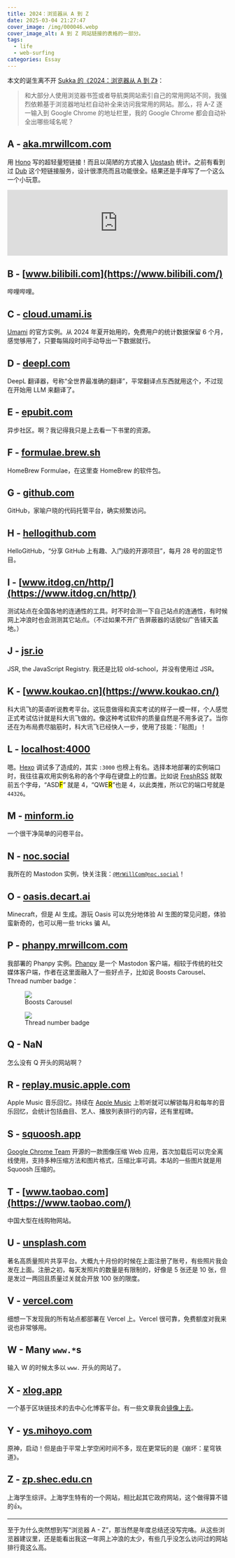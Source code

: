 ```yaml
---
title: 2024：浏览器从 A 到 Z
date: 2025-03-04 21:27:47
cover_image: /img/000046.webp
cover_image_alt: A 到 Z 网站链接的表格的一部分。
tags:
  - life
  - web-surfing
categories: Essay
---
```


本文的诞生离不开 [Sukka 的《2024：浏览器从 A 到 Z》](https://blog.skk.moe/post/2024-browser-from-a-to-z/)：

> 和大部分人使用浏览器书签或者导航类网站索引自己的常用网站不同，我强烈依赖基于浏览器地址栏自动补全来访问我常用的网站。那么，将 A-Z 逐一输入到 Google Chrome 的地址栏里，我的 Google Chrome 都会自动补全出哪些域名呢？

## A - [aka.mrwillcom.com](https://aka.mrwillcom.com/)

用 [Hono](https://hono.dev/) 写的超轻量短链接！而且以简陋的方式接入 [Upstash](https://upstash.com/) 统计。之前有看到过 [Dub](https://dub.co/) 这个短链接服务，设计很漂亮而且功能很全。结果还是手痒写了一个这么一个小玩意。

<div class="container">
  <iframe src="https://noc.social/@MrWillCom/113023597887437972/embed" class="mastodon-embed" style="max-width: 100%; border: 0" width="100%" allowfullscreen="allowfullscreen"></iframe><script src="https://noc.social/embed.js" async="async"></script>
</div>

## B - [www.bilibili.com](https://www.bilibili.com/)

哔哩哔哩。

## C - [cloud.umami.is](https://cloud.umami.is/)

[Umami](https://umami.is/) 的官方实例。从 2024 年夏开始用的，免费用户的统计数据保留 6 个月，感觉够用了，只要每隔段时间手动导出一下数据就行。

## D - [deepl.com](https://deepl.com/)

DeepL 翻译器，号称“全世界最准确的翻译”，平常翻译点东西就用这个，不过现在开始用 LLM 来翻译了。

## E - [epubit.com](https://epubit.com/)

异步社区。啊？我记得我只是上去看一下书里的资源。

## F - [formulae.brew.sh](https://formulae.brew.sh/)

HomeBrew Formulae，在这里查 HomeBrew 的软件包。

## G - [github.com](https://github.com/)

GitHub，家喻户晓的代码托管平台，确实频繁访问。

## H - [hellogithub.com](https://hellogithub.com/)

HelloGitHub，“分享 GitHub 上有趣、入门级的开源项目”，每月 28 号的固定节目。

## I - [www.itdog.cn/http/](https://www.itdog.cn/http/)

测试站点在全国各地的连通性的工具。时不时会测一下自己站点的连通性，有时候网上冲浪时也会测测其它站点。（不过如果不开广告屏蔽器的话貌似广告铺天盖地。）

## J - [jsr.io](https://jsr.io/)

JSR, the JavaScript Registry. 我还是比较 old-school，并没有使用过 JSR。

## K - [www.koukao.cn](https://www.koukao.cn/)

科大讯飞的英语听说教考平台。这玩意做得和真实考试的样子一模一样，个人感觉正式考试估计就是科大讯飞做的。像这种考试软件的质量自然是不用多说了。当你还在为布局费尽脑筋时，科大讯飞已经快人一步，使用了技能：「贴图」！

## L - [localhost:4000](http://localhost:4000/)

嗯。[Hexo](https://hexo.io/zh-cn/) 调试多了造成的，其实 `:3000` 也榜上有名。选择本地部署的实例端口时，我往往喜欢用实例名称的各个字母在键盘上的位置。比如说 [FreshRSS](https://freshrss.org/) 就取前五个字母，“ASD<mark>F</mark>” 就是 4，“QWE<mark>R</mark>”也是 4，以此类推，所以它的端口号就是 `44326`。

## M - [minform.io](https://minform.io/)

一个很干净简单的问卷平台。

## N - [noc.social](https://noc.social/)

我所在的 Mastodon 实例，快关注我：[`@MrWillCom@noc.social`](https://noc.social/@MrWillCom)！

## O - [oasis.decart.ai](http://oasis.decart.ai/)

Minecraft，但是 AI 生成。游玩 Oasis 可以充分地体验 AI 生图的常见问题，体验蛮新奇的，也可以用一些 tricks 骗 AI。

## P - [phanpy.mrwillcom.com](https://phanpy.mrwillcom.com/)

我部署的 Phanpy 实例。[Phanpy](https://github.com/cheeaun/phanpy) 是一个 Mastodon 客户端，相较于传统的社交媒体客户端，作者在这里面融入了一些好点子，比如说 Boosts Carousel、Thread number badge：

<figure>
  <img src="/img/000044.webp">
  <figcaption>Boosts Carousel</figcaption>
</figure>

<figure>
  <img src="/img/000045.webp">
  <figcaption>Thread number badge</figcaption>
</figure>

## Q - NaN

怎么没有 Q 开头的网站啊？

## R - [replay.music.apple.com](https://replay.music.apple.com/)

Apple Music 音乐回忆。持续在 [Apple Music](https://music.apple.com/) 上聆听就可以解锁每月和每年的音乐回忆，会统计包括曲目、艺人、播放列表排行的内容，还有里程碑。

## S - [squoosh.app](https://squoosh.app/)

[Google Chrome Team](https://github.com/GoogleChromeLabs) 开源的一款图像压缩 Web 应用，首次加载后可以完全离线使用，支持多种压缩方法和图片格式，压缩比率可调。本站的一些图片就是用 Squoosh 压缩的。

## T - [www.taobao.com](https://www.taobao.com/)

中国大型在线购物网站。

## U - [unsplash.com](https://unsplash.com/)

著名高质量照片共享平台。大概九十月份的时候在上面注册了账号，有些照片我会发在上面。注册之初，每天发照片的数量是有限制的，好像是 5 张还是 10 张，但是发过一两回且质量过关就会开放 100 张的限度。

## V - [vercel.com](https://vercel.com/)

细想一下发现我的所有站点都部署在 Vercel 上。Vercel 很可靠，免费额度对我来说也非常够用。

## W - Many `www.*`s

输入 W 的时候太多以 `www.` 开头的网站了。

## X - [xlog.app](https://xlog.app/)

一个基于区块链技术的去中心化博客平台。有一些文章我会[镜像上去](https://mrwillcom.xlog.app/)。

## Y - [ys.mihoyo.com](https://ys.mihoyo.com/)

原神，启动！但是由于平常上学空闲时间不多，现在更常玩的是《崩坏：星穹铁道》。

## Z - [zp.shec.edu.cn](https://zp.shec.edu.cn/)

上海学生综评。上海学生特有的一个网站，相比起其它政府网站，这个做得算不错的👍。

---

至于为什么突然想到写“浏览器 A - Z”，那当然是年度总结还没写完咯。从这些浏览器建议里，还是能看出我这一年网上冲浪的太少，有些几乎没怎么访问过的网站排行竟这么高。
